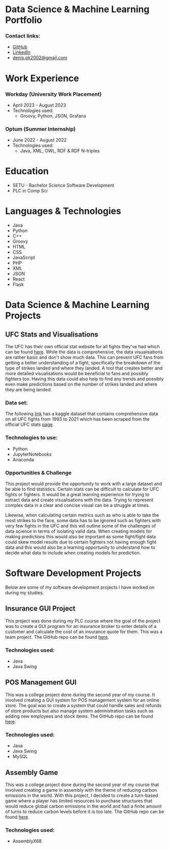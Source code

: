 # Data Science & Machine Learning Portfolio

### Contact links:
  - [GitHub](https://github.com/DinnyCode)
  - [LinkedIn](https://www.linkedin.com/in/denis-perepelyuk/)
  - denis.pk2002@gmail.com

# Work Experience
### Workday (University Work Placement)
- April 2023 - August 2023
- Technologies used:
    - Groovy, Python, JSON, Grafana

### Optum (Summer Internship)
- June 2022 - August 2022
- Technologies used:
    - Java, XML, OWL, RDF & RDF N-triples

# Education
- SETU - Bachelor Science Software Development
- PLC in Comp Sci

# Languages & Technologies
- Java
- Python
- C++
- Groovy
- HTML
- CSS
- JavaScript
- PHP
- XML
- JSON
- React
- Flask

# Data Science & Machine Learning Projects
## UFC Stats and Visualisations
The UFC has their own official stat website for all fights they've had which can be found [here](http://www.ufcstats.com/statistics/events/completed). While the data is comprehensive, the data visualisations are rather basic and don't show much data. This can prevent UFC fans from getting a better understanding of a fight, specifically the breakdown of the type of strikes landed and where they landed. A tool that creates better and more detailed visualisations would be beneficial to fans and possibly fighters too. Having this data could also help to find any trends and possibly even make predictions based on the number of strikes landed and where they are being landed.

### Data set:
The following [link](https://www.kaggle.com/datasets/rajeevw/ufcdata) has a kaggle dataset that contains comprehensive data on all UFC fights from 1993 to 2021 which has been scraped from the official UFC stats [page](http://www.ufcstats.com/statistics/events/completed).

### Technologies to use:
-   Python
-   JupyterNotebooks
-   Anaconda

### Opportunities & Challenge
This project would provide the opportunity to work with a large dataset and be able to find statistics. Certain stats can be difficult to calculate for UFC fights or fighters. It would be a great learning experience for trying to extract data and create visualisations with the data. Trying to represent complex data in a clear and concise visual can be a struggle at times.

Likewise, when calculating certain metrics such as who is able to take the most strikes to the face, some data has to be ignored such as fighters with very few fights in the UFC and this will outline some of the challenges of data science in terms of isolating valid data. When creating models for making predictions this would also be important as some fight/fight data could skew model results due to certain fighters not having enough fight data and this would also be a learning opportunity to understand how to decide what data to include when creating models for prediction.

# Software Development Projects
Below are some of my software development projects I have worked on during my studies.

## Insurance GUI Project
This project was done during my PLC course where the goal of the project was to create a GUI program for an insurance broker to enter details of a customer and calculate the cost of an insurance quote for them. This was a team project. The GitHub repo can be found [here](https://github.com/DinnyCode/Health-Insurance-GUI).

### Technologies used:
-   Java
-   Java Swing

## POS Management GUI
This was a college project done during the second year of my course. It involved creating a GUI system for POS management system for an online store. The goal was to create a system that could handle sales and refunds of store products but also manage system administration tasks such as adding new employees and stock items. The GitHub repo can be found [here](https://github.com/DinnyCode/CA-3-OOSD).

### Technologies used:
-   Java
-   Java Swing 
-   MySQL

## Assembly Game
This was a college project done during the second year of my course that involved creating a game in assembly with the theme of reducing carbon emissions in the world. With this project, I decided to create a turn-based game where a player has limited resources to purchase structures that would reduce global carbon emissions in the world and had a finite amount of turns to reduce carbon levels before it is too late. The GitHub repo can be found [here](https://github.com/DinnyCode/AssemblyGameProject).
### Technologies used:
-   AssemblyX68
